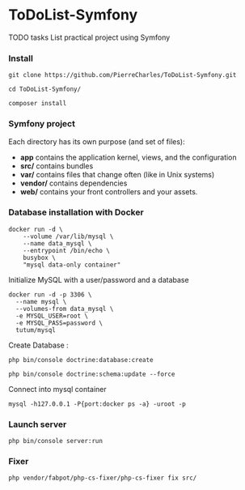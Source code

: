 # ToDoList-Symfony

TODO tasks List practical project using Symfony

### Install

    git clone https://github.com/PierreCharles/ToDoList-Symfony.git

    cd ToDoList-Symfony/

    composer install

### Symfony project    

Each directory has its own purpose (and set of files):

- **app** contains the application kernel, views, and the configuration
- **src/** contains bundles
- **var/** contains files that change often (like in Unix systems)
- **vendor/** contains dependencies
- **web/** contains your front controllers and your assets.


### Database installation with Docker

    docker run -d \
        --volume /var/lib/mysql \
        --name data_mysql \
        --entrypoint /bin/echo \
        busybox \
        "mysql data-only container"

Initialize MySQL with a user/password and a database

    docker run -d -p 3306 \
      --name mysql \
      --volumes-from data_mysql \
      -e MYSQL_USER=root \
      -e MYSQL_PASS=password \
      tutum/mysql

Create Database :

    php bin/console doctrine:database:create

    php bin/console doctrine:schema:update --force

Connect into mysql container

    mysql -h127.0.0.1 -P{port:docker ps -a} -uroot -p

### Launch server

    php bin/console server:run

### Fixer

    php vendor/fabpot/php-cs-fixer/php-cs-fixer fix src/



